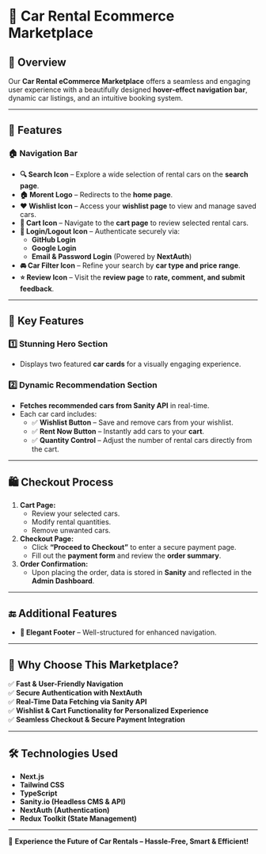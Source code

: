 # 🚗 Car Rental Ecommerce Marketplace  

## 🌟 Overview  
Our **Car Rental eCommerce Marketplace** offers a seamless and engaging user experience with a beautifully designed **hover-effect navigation bar**, dynamic car listings, and an intuitive booking system.  

---

## 🔹 Features  

### 🏠 Navigation Bar  
- **🔍 Search Icon** – Explore a wide selection of rental cars on the **search page**.  
- **🏠 Morent Logo** – Redirects to the **home page**.  
- **❤️ Wishlist Icon** – Access your **wishlist page** to view and manage saved cars.  
- **🛒 Cart Icon** – Navigate to the **cart page** to review selected rental cars.  
- **🔑 Login/Logout Icon** – Authenticate securely via:  
  - **GitHub Login**  
  - **Google Login**  
  - **Email & Password Login** (Powered by **NextAuth**)  
- **🚘 Car Filter Icon** – Refine your search by **car type and price range**.  
- **⭐ Review Icon** – Visit the **review page** to **rate, comment, and submit feedback**.  

---

## 🚀 Key Features  

### 1️⃣ **Stunning Hero Section**  
- Displays two featured **car cards** for a visually engaging experience.  

### 2️⃣ **Dynamic Recommendation Section**  
- **Fetches recommended cars from Sanity API** in real-time.  
- Each car card includes:  
  - ✅ **Wishlist Button** – Save and remove cars from your wishlist.  
  - ✅ **Rent Now Button** – Instantly add cars to your **cart**.  
  - ✅ **Quantity Control** – Adjust the number of rental cars directly from the cart.  

---

## 🛍️ **Checkout Process**  
1. **Cart Page:**  
   - Review your selected cars.  
   - Modify rental quantities.  
   - Remove unwanted cars.  
2. **Checkout Page:**  
   - Click **“Proceed to Checkout”** to enter a secure payment page.  
   - Fill out the **payment form** and review the **order summary**.  
3. **Order Confirmation:**  
   - Upon placing the order, data is stored in **Sanity** and reflected in the **Admin Dashboard**.  

---

## 🔚 **Additional Features**  
- **📌 Elegant Footer** – Well-structured for enhanced navigation.  

---

## 🎯 **Why Choose This Marketplace?**  
✅ **Fast & User-Friendly Navigation**  
✅ **Secure Authentication with NextAuth**  
✅ **Real-Time Data Fetching via Sanity API**  
✅ **Wishlist & Cart Functionality for Personalized Experience**  
✅ **Seamless Checkout & Secure Payment Integration**  

---

## 🛠️ **Technologies Used**  
- **Next.js**  
- **Tailwind CSS**  
- **TypeScript**  
- **Sanity.io (Headless CMS & API)**  
- **NextAuth (Authentication)**  
- **Redux Toolkit (State Management)**  

---

🚀 **Experience the Future of Car Rentals – Hassle-Free, Smart & Efficient!**  
